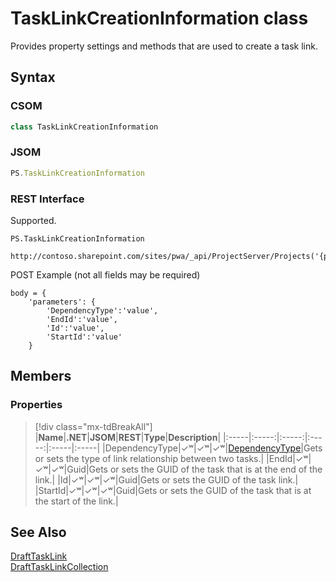 [comment]: # (Name:TaskLinkCreationInformation)
[comment]: # (Name:Microsoft.ProjectServer.TaskLinkCreationInformation)
[comment]: # (Type:class)
[comment]: # (Status:Verified)

# <a name="name"></a>TaskLinkCreationInformation class

<a name="description"></a>Provides property settings and methods that are used to create a task link.

## <a name="syntax"></a>Syntax

### CSOM

```cs
class TaskLinkCreationInformation 
```
### JSOM

```javascript
PS.TaskLinkCreationInformation
```
### REST Interface

Supported.

```
PS.TaskLinkCreationInformation

http://contoso.sharepoint.com/sites/pwa/_api/ProjectServer/Projects('{projectid}')/Draft/TaskLinks('{linkid}')/Add
```
POST Example (not all fields may be required)
```
body = {
	'parameters': {
		'DependencyType':'value', 
		'EndId':'value', 
		'Id':'value', 
		'StartId':'value'		
	}
```

## <a name="members"></a>Members

### <a name="properties"></a>Properties
> [!div class="mx-tdBreakAll"]
|**Name**|**.NET**|**JSOM**|**REST**|**Type**|**Description**|
|:-----|:-----:|:-----:|:-----:|:-----|:-----|
|<a name="DependencyType"></a>DependencyType|&#x2713;&#x02B7;|&#x2713;&#x02B7;|&#x2713;&#x02B7;|[DependencyType](DependencyType.md)|Gets or sets the type of link relationship between two tasks.|
|<a name="EndId"></a>EndId|&#x2713;&#x02B7;|&#x2713;&#x02B7;|&#x2713;&#x02B7;|Guid|Gets or sets the GUID of the task that is at the end of the link.|
|<a name="Id"></a>Id|&#x2713;&#x02B7;|&#x2713;&#x02B7;|&#x2713;&#x02B7;|Guid|Gets or sets the GUID of the task link.|
|<a name="StartId"></a>StartId|&#x2713;&#x02B7;|&#x2713;&#x02B7;|&#x2713;&#x02B7;|Guid|Gets or sets the GUID of the task that is at the start of the link.|

## <a name="seeAlso"></a>See Also

[DraftTaskLink](DraftTaskLink.md)<br/>
[DraftTaskLinkCollection](DraftTaskLinkCollection.md)<br/>
